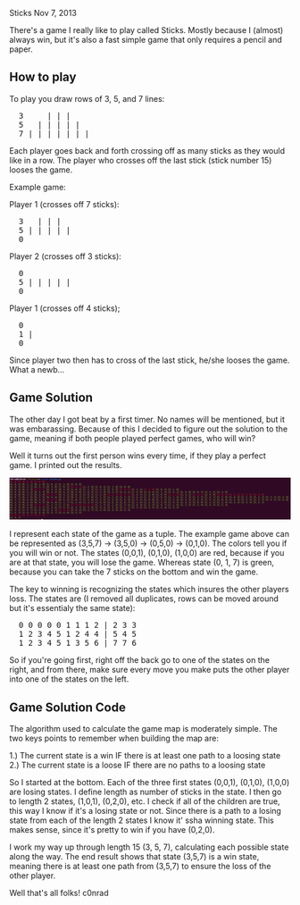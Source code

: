 Sticks
Nov 7, 2013

There's a game I really like to play called Sticks. Mostly because I (almost) always win, but it's also a fast simple game that only requires a pencil and paper.

How to play
-----------

To play you draw rows of 3, 5, and 7 lines:
<pre>
  3     | | |
  5   | | | | | 
  7 | | | | | | |
</pre>

Each player goes back and forth crossing off as many sticks as they would like in a row. The player who crosses off the last stick (stick number 15) looses the game.

Example game:

Player 1 (crosses off 7 sticks): 
<pre>
  3   | | |
  5 | | | | |
  0 
</pre>

Player 2 (crosses off 3 sticks):
<pre>
  0 
  5 | | | | |
  0
</pre>

Player 1 (crosses off 4 sticks);
<pre>
  0
  1 |
  0
</pre>

Since player two then has to cross of the last stick, he/she looses the game. What a newb...

Game Solution
-------------

The other day I got beat by a first timer. No names will be mentioned, but it was embarassing. Because of this I decided to figure out the solution to the game, meaning if both people played perfect games, who will win?

Well it turns out the first person wins every time, if they play a perfect game. I printed out the results.

<img src="/img/sticksSolution.png"> </img>

I represent each state of the game as a tuple. The example game above can be represented as (3,5,7) -> (3,5,0) -> (0,5,0) -> (0,1,0). The colors tell you if you will win or not. The states (0,0,1), (0,1,0), (1,0,0) are red, because if you are at that state, you will lose the game. Whereas state (0, 1, 7) is green, because you can take the 7 sticks on the bottom and win the game.

The key to winning is recognizing the states which insures the other players loss. The states are (I removed all duplicates, rows can be moved around but it's essentialy the same state):

<pre>
  0 0 0 0 0 1 1 1 2 | 2 3 3  
  1 2 3 4 5 1 2 4 4 | 5 4 5 
  1 2 3 4 5 1 3 5 6 | 7 7 6
</pre>

So if you're going first, right off the back go to one of the states on the right, and from there, make sure every move you make puts the other player into one of the states on the left.

Game Solution Code
------------------

The algorithm used to calculate the game map is moderately simple. The two keys points to remember when building the map are:

1.) The current state is a win IF there is at least one path to a loosing state
2.) The current state is a loose IF there are no paths to a loosing state

So I started at the bottom. Each of the three first states (0,0,1), (0,1,0), (1,0,0) are losing states. I define length as number of sticks in the state. I then go to length 2 states, (1,0,1), (0,2,0), etc. I check if all of the children are true, this way I know if it's a losing state or not. Since there is a path to a losing state from each of the length 2 states I know it' ssha winning state. This makes sense, since it's pretty to win if you have (0,2,0).

I work my way up through length 15 (3, 5, 7), calculating each possible state along the way. The end result shows that state (3,5,7) is a win state, meaning there is at least one path from (3,5,7) to ensure the loss of the other player.

Well that's all folks!
c0nrad
